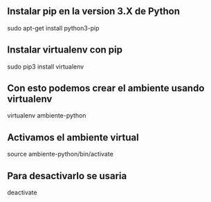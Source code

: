 ## Instalar pip en la version 3.X de Python

sudo apt-get install python3-pip

## Instalar virtualenv con pip

sudo pip3 install virtualenv

## Con esto podemos crear el ambiente usando virtualenv

virtualenv ambiente-python

## Activamos el ambiente virtual

source ambiente-python/bin/activate

## Para desactivarlo se usaria

deactivate
